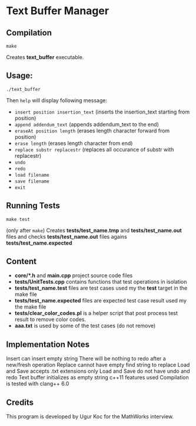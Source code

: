 # Text Buffer Manager

## Compilation
`make`

Creates **text_buffer** executable.

## Usage: 
`./text_buffer`

Then `help` will display following message:

- `insert position insertion_text` (inserts the insertion_text starting from position)
- `append addendum_text` (appends addendum_text to the end)
- `eraseAt position length`  (erases length character forward from position)
- `erase length`  (erases length character from end)
- `replace substr replacestr` (replaces all occurance of substr with replacestr)
- `undo` 
- `redo` 
- `load filename`  
- `save filename`  
- `exit` 

## Running Tests
`make test`

(only after `make`)
Creates **tests/test_name.tmp** and **tests/test_name.out** files and checks **tests/test_name.out** files agains **tests/test_name.expected**

## Content

* **core/\*.h** and **main.cpp** project source code files
* **tests/UnitTests.cpp** contains functions that test operations in isolation
* **tests/test_name.test** files are test cases used my the **test** target in the make file
* **tests/test_name.expected** files are expected test case result used my the make file
* **tests/clear_color_codes.pl** is a helper script that post process test result to remove color codes.
* **aaa.txt** is used by some of the test cases (do not remove)

## Implementation Notes

Insert can insert empty string
There will be nothing to redo after a new/fresh operation
Replace cannot have empty find string to replace
Load and Save accepts .txt extensions only
Load and Save do not have undo and redo
Text buffer initializes as empty string
c++11 features used
Compilation is tested with clang++ 6.0

## Credits

This program is developed by Ugur Koc for the MathWorks interview.